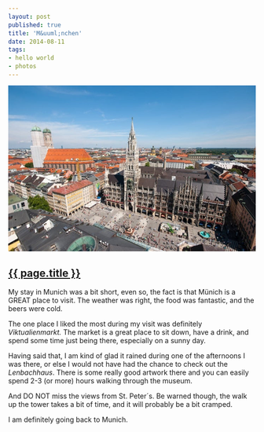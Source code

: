 ```yaml
---
layout: post
published: true
title: 'M&uuml;nchen'
date: 2014-08-11
tags:
- hello world
- photos
---
```

<img class="mx-auto d-block img-fluid lazyload" src="/assets/images/140811/muenchen-700.jpg" alt="München" />

<h2 class="article-title">
  <a href="{{ page.url | prepend: site.baseurl }}">{{ page.title }}</a>
</h2>

My stay in Munich was a bit short, even so, the fact is that M&uuml;nich is a GREAT place to visit. The weather was right, the food was fantastic, and the beers were cold.

The one place I liked the most during my visit was definitely <em>Viktualienmarkt.</em> The market is a great place to sit down, have a drink, and spend some time just being there, especially on a sunny day.

<!--more-->

Having said that, I am kind of glad it rained during one of the afternoons I was there, or else I would not have had the chance to check out the <em>Lenbachhaus</em>. There is some really good artwork there and you can easily spend 2-3 (or more) hours walking through the museum.

And DO NOT miss the views from St. Peter&acute;s. Be warned though, the walk up the tower takes a bit of time, and it will probably be a bit cramped.

I am definitely going back to Munich.